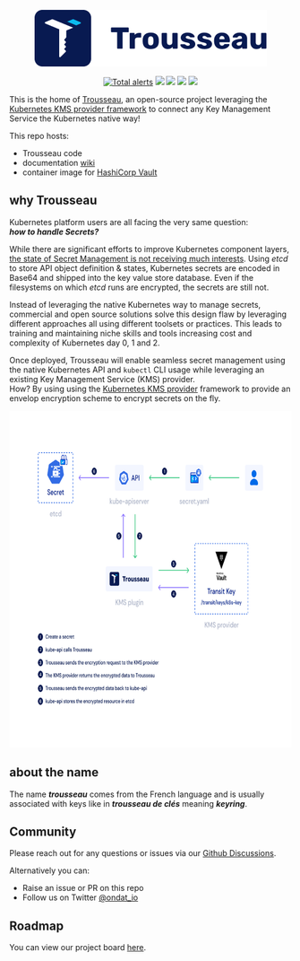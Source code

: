 
<p align="center">
    <img src="https://github.com/ondat/trousseau/blob/main/assets/logo-horizontal.png" >
</p>
<p align="center">
        <a href="https://lgtm.com/projects/g/ondat/trousseau/alerts/"><img alt="Total alerts" src="https://img.shields.io/lgtm/alerts/g/ondat/trousseau.svg?logo=lgtm&logoWidth=18"/></a>
      <a href="https://github.com/Trousseau-io/trousseau/actions/workflows/gosec-scanner-on-pull_request.yaml" alt="gosec">
        <img src="https://github.com/Trousseau-io/trousseau/actions/workflows/gosec-scanner-on-pull_request.yaml/badge.svg?branch=main" /></a>
      <a href="https://github.com/Trousseau-io/trousseau/actions/workflows/codeql-analysis.yml" alt="codeql">
        <img src="https://github.com/Trousseau-io/trousseau/actions/workflows/codeql-analysis.yml/badge.svg" /></a>
      <a href="https://github.com/Trousseau-io/trousseau/actions/workflows/go-lint-scan-pull_request.yaml" alt="golangci-lint">
        <img src="https://github.com/Trousseau-io/trousseau/actions/workflows/go-lint-scan-pull_request.yaml/badge.svg" /></a>
      <a href="https://bestpractices.coreinfrastructure.org/projects/5460" alt="CII Best Practices">
        <img src="https://bestpractices.coreinfrastructure.org/projects/5460/badge" /></a>
</p>

This is the home of [Trousseau](https://trousseau.io), an open-source project leveraging the [Kubernetes KMS provider framework](https://kubernetes.io/docs/tasks/administer-cluster/kms-provider/) to connect any Key Management Service the Kubernetes native way! 

This repo hosts:
* Trousseau code
* documentation [wiki](https://github.com/ondat/trousseau/wiki)
* container image for [HashiCorp Vault](https://github.com/ondat/trousseau/pkgs/container/trousseau)

## why Trousseau

Kubernetes platform users are all facing the very same question:  
***how to handle Secrets?***  

While there are significant efforts to improve Kubernetes component layers, [the state of Secret Management is not receiving much interests](https://fosdem.org/2021/schedule/event/kubernetes_secret_management/). Using *etcd* to store API object definition & states, Kubernetes secrets are encoded in Base64 and shipped into the key value store database.  Even if the filesystems on which *etcd* runs are encrypted, the secrets are still not.   

Instead of leveraging the native Kubernetes way to manage secrets, commercial and open source solutions solve this design flaw by leveraging different approaches all using different toolsets or practices. This leads to training and maintaining niche skills and tools increasing cost and complexity of Kubernetes day 0, 1 and 2. 

Once deployed, Trousseau will enable seamless secret management using the native Kubernetes API and ```kubectl``` CLI usage while leveraging an existing Key Management Service (KMS) provider.  
How? By using using the [Kubernetes KMS provider](https://kubernetes.io/docs/tasks/administer-cluster/kms-provider/) framework to provide an envelop encryption scheme to encrypt secrets on the fly.


<p align="center">
    <img src="https://github.com/ondat/trousseau/blob/main/assets/Ondat%20Diagram-w-all.png" height="600">
</p>

## about the name
The name ***trousseau*** comes from the French language and is usually associated with keys like in ***trousseau de clés*** meaning ***keyring***.

## Community
Please reach out for any questions or issues via our [Github Discussions](https://github.com/ondat/trousseau/discussions).

Alternatively you can:
* Raise an issue or PR on this repo
* Follow us on Twitter [@ondat_io](https://twitter.com/ondat_io)

## Roadmap
You can view our project board [here](https://github.com/orgs/ondat/projects/1/views/4).
